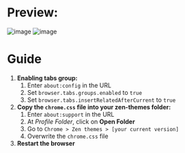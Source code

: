 # Preview:
![image](https://github.com/user-attachments/assets/a45be49c-8e2c-48cc-b944-d3da26825949)
![image](https://github.com/user-attachments/assets/8fbef649-535a-4bb2-8bb1-2541aa72c510)

# Guide
1. **Enabling tabs group:**
   1. Enter `about:config` in the URL  
   2. Set `browser.tabs.groups.enabled` to `true`  
   3. Set `browser.tabs.insertRelatedAfterCurrent` to `true`
2. **Copy the `chrome.css` file into your zen-themes folder:**
   1. Enter `about:support` in the URL  
   2. At *Profile Folder*, click on **Open Folder**  
   3. Go to `Chrome > Zen themes > [your current version]`  
   4. Overwrite the `chrome.css` file
3. **Restart the browser**
